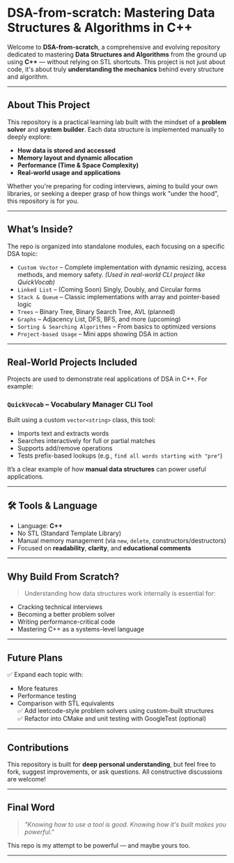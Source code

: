 #  DSA-from-scratch: Mastering Data Structures & Algorithms in C++

Welcome to **DSA-from-scratch**, a comprehensive and evolving repository dedicated to mastering **Data Structures and Algorithms** from the ground up using **C++** — without relying on STL shortcuts. This project is not just about code, it's about truly **understanding the mechanics** behind every structure and algorithm.

---

##  About This Project

This repository is a practical learning lab built with the mindset of a **problem solver** and **system builder**. Each data structure is implemented manually to deeply explore:

-  **How data is stored and accessed**
-  **Memory layout and dynamic allocation**
-  **Performance (Time & Space Complexity)**
-  **Real-world usage and applications**

Whether you're preparing for coding interviews, aiming to build your own libraries, or seeking a deeper grasp of how things work "under the hood", this repository is for you.

---

##  What’s Inside?

The repo is organized into standalone modules, each focusing on a specific DSA topic:

-  `Custom Vector` – Complete implementation with dynamic resizing, access methods, and memory safety. *(Used in real-world CLI project like QuickVocab)*  
-  `Linked List` – (Coming Soon) Singly, Doubly, and Circular forms  
-  `Stack & Queue` – Classic implementations with array and pointer-based logic  
-  `Trees` – Binary Tree, Binary Search Tree, AVL (planned)  
-  `Graphs` – Adjacency List, DFS, BFS, and more (upcoming)  
-  `Sorting & Searching Algorithms` – From basics to optimized versions  
-  `Project-based Usage` – Mini apps showing DSA in action

---

##  Real-World Projects Included

Projects are used to demonstrate real applications of DSA in C++. For example:

###  `QuickVocab` – Vocabulary Manager CLI Tool
Built using a custom `vector<string>` class, this tool:
- Imports text and extracts words
- Searches interactively for full or partial matches
- Supports add/remove operations
- Tests prefix-based lookups (e.g., `find all words starting with "pre"`)

It’s a clear example of how **manual data structures** can power useful applications.

---

## 🛠️ Tools & Language

-  Language: **C++**
-  No STL (Standard Template Library)
-  Manual memory management (via `new`, `delete`, constructors/destructors)
-  Focused on **readability**, **clarity**, and **educational comments**

---

##  Why Build From Scratch?

> Understanding how data structures work internally is essential for:
-  Cracking technical interviews
-  Becoming a better problem solver
-  Writing performance-critical code
-  Mastering C++ as a systems-level language

---

##  Future Plans

✅ Expand each topic with:
- More features
- Performance testing
- Comparison with STL equivalents  
✅ Add leetcode-style problem solvers using custom-built structures  
✅ Refactor into CMake and unit testing with GoogleTest (optional)

---

##  Contributions

This repository is built for **deep personal understanding**, but feel free to fork, suggest improvements, or ask questions. All constructive discussions are welcome!

---

##  Final Word

> *"Knowing how to use a tool is good. Knowing how it's built makes you powerful."*

This repo is my attempt to be powerful — and maybe yours too.

---

